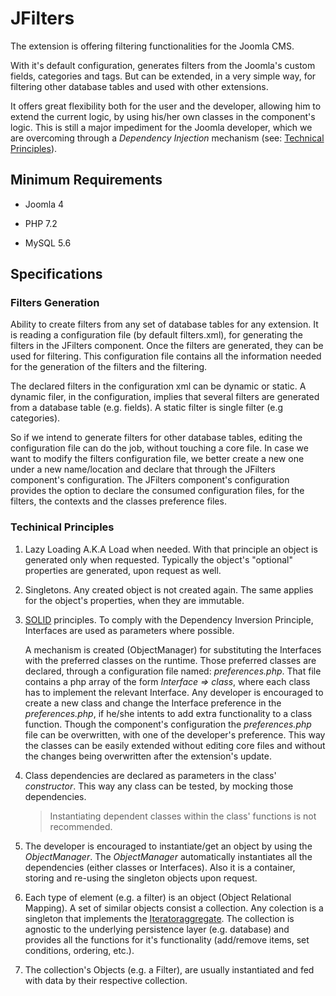 # JFilters
The extension is offering filtering functionalities for the Joomla CMS.

With it's default configuration, generates filters from the Joomla's custom fields, categories and tags. 
But can be extended, in a very simple way, for filtering other database tables and used with other extensions.

It offers great flexibility both for the user and the developer, allowing him to extend the current logic, by using his/her own classes in the component's logic.
This is still a major impediment for the Joomla developer, which we are overcoming through a *Dependency Injection* mechanism (see: [Technical Principles](#techinical-principles)).

## Minimum Requirements
- Joomla 4

- PHP 7.2

- MySQL 5.6

## Specifications
### Filters Generation
Ability to create filters from any set of database tables for any extension. It is reading a configuration file (by default filters.xml), for generating the filters in the JFilters component.
Once the filters are generated, they can be used for filtering. This configuration file contains all the information needed for the generation of the filters and the filtering.

The declared filters in the configuration xml can be dynamic or static.
A dynamic filer, in the configuration, implies that several filters are generated from a database table (e.g. fields).
A static filter is single filter (e.g categories).

So if we intend to generate filters for other database tables, editing the configuration file can do the job, without touching a core file.
In case we want to modify the filters configuration file, we better create a new one under a new name/location and declare that through the JFilters component's configuration.
The JFilters component's configuration provides the option to declare the consumed configuration files, for the filters, the contexts and the classes preference files.


### Techinical Principles

1) Lazy Loading A.K.A Load when needed.
With that principle an object is generated only when requested. Typically the object's "optional" properties are generated, upon request as well.

2) Singletons. 
Any created object is not created again. The same applies for the object's properties, when they are immutable.

3) [SOLID](https://itnext.io/solid-principles-explanation-and-examples-715b975dcad4) principles.
To comply with the Dependency Inversion Principle, Interfaces are used as parameters where possible.

	A mechanism is created (ObjectManager) for substituting the Interfaces with the preferred classes on the runtime.
	Those preferred classes are declared, through a configuration file named: *preferences.php*.
 	That file contains a php array of the form *Interface => class*, where each class has to implement the relevant Interface.
 	Any developer is encouraged to create a new class and change the Interface preference in the *preferences.php*, if he/she intents to add extra functionality to a class function.
 	Though the component's configuration the *preferences.php* file can be overwritten, with one of the developer's preference.
 	This way the classes can be easily extended without editing core files and without the changes being overwritten after the extension's update.
 	
4) Class dependencies are declared as parameters in the class' *constructor*. This way any class can be tested, by mocking those dependencies.
	>Instantiating dependent classes within the class' functions is not recommended. 

5) The developer is encouraged to instantiate/get an object by using the *ObjectManager*. 
The *ObjectManager* automatically instantiates all the dependencies (either classes or Interfaces). 
Also it is a container, storing and re-using the singleton objects upon request.

6) Each type of element (e.g. a filter) is an object (Object Relational Mapping). A set of similar objects consist a collection.
Any colection is a singleton that implements the [Iteratoraggregate](https://www.php.net/manual/en/class.iteratoraggregate.php). 
The collection is agnostic to the underlying persistence layer (e.g. database) and provides all the functions for it's functionality (add/remove items, set conditions, ordering, etc.). 

7) The collection's Objects (e.g. a Filter), are usually instantiated and fed with data by their respective collection.
